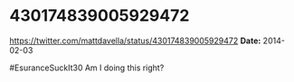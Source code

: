 # 430174839005929472
https://twitter.com/mattdavella/status/430174839005929472
**Date:** 2014-02-03

#EsuranceSuckIt30 Am I doing this right?
